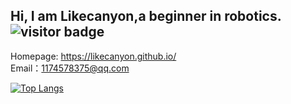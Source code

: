 

Hi, I am Likecanyon,a beginner in robotics. ![visitor badge](https://visitor-badge.glitch.me/badge?page_id=likecanyon.visitor-badge)
--
Homepage:
https://likecanyon.github.io/  
Email：1174578375@qq.com

[![Top Langs](https://github-readme-stats.vercel.app/api/top-langs/?username=likecanyon&layout=compact)](https://github.com/anuraghazra/github-readme-stats)
